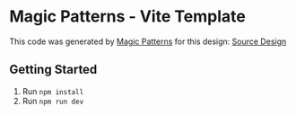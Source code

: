 # Magic Patterns - Vite Template

This code was generated by [Magic Patterns](https://magicpatterns.com) for this design: [Source Design](https://magicpatterns.com/c/qggfj4r7zdqwa9zgvxgdxu)

## Getting Started

1. Run `npm install`
2. Run `npm run dev`
